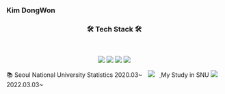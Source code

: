 ### Kim DongWon
<h3 align="center"><b>🛠 Tech Stack 🛠</b></h3>
</br>
<p align="center">
<img src="https://img.shields.io/badge/R-276DC3?style=flat-square&logo=R&logoColor=white"/></a>
<img src="https://img.shields.io/badge/Python-3766AB?style=flat-square&logo=Python&logoColor=white"/></a>
<img src="https://img.shields.io/badge/c++-00599C?style=flat-square&logo=c%2B%2B&logoColor=white"/></a>
<img src="https://img.shields.io/badge/JAVA-007396?style=flat-square&logo=java&logoColor=white"></a> 


:books: Seoul National University Statistics 2020.03~
<a href="https://www.instagram.com/eva_chamchiii/">
    <img 
        src="http://img.shields.io/badge/-Instagram-222222?style=flat-square&logo=Instagram&link=https://www.instagram.com/eva_chamchiii/"
        style="height : auto; margin-left : 10px; margin-right : 10px;"/>
</a> My Study in SNU
<img 
     src="https://img.shields.io/badge/Github-181717?style=flat-square&logo=github&logoColor=white">2022.03.03~

